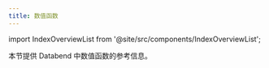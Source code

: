 ```yaml
---
title: 数值函数
---
```


import IndexOverviewList from '@site/src/components/IndexOverviewList';

本节提供 Databend 中数值函数的参考信息。

<IndexOverviewList />